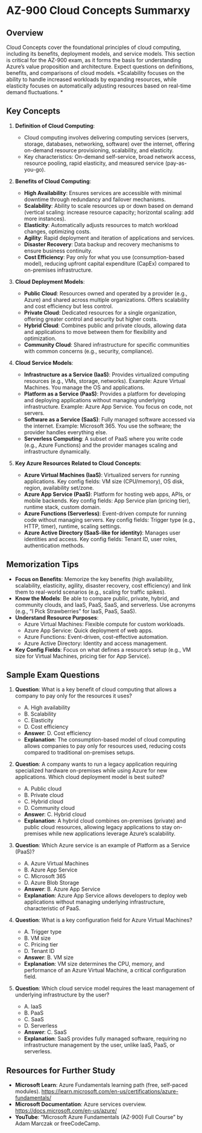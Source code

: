 # AZ-900 Cloud Concepts Summarxy

## Overview

Cloud Concepts cover the foundational principles of cloud computing, including its benefits, deployment models, and service models. This section is critical for the AZ-900 exam, as it forms the basis for understanding Azure’s value proposition and architecture. Expect questions on definitions, benefits, and comparisons of cloud models.
*Scalability focuses on the ability to handle increased workloads by expanding resources, while elasticity focuses on automatically adjusting resources based on real-time demand fluctuations. *

## Key Concepts

1. **Definition of Cloud Computing**:

   - Cloud computing involves delivering computing services (servers, storage, databases, networking, software) over the internet, offering on-demand resource provisioning, scalability, and elasticity.
   - Key characteristics: On-demand self-service, broad network access, resource pooling, rapid elasticity, and measured service (pay-as-you-go).

2. **Benefits of Cloud Computing**:

   - **High Availability**: Ensures services are accessible with minimal downtime through redundancy and failover mechanisms.
   - **Scalability**: Ability to scale resources up or down based on demand (vertical scaling: increase resource capacity; horizontal scaling: add more instances).
   - **Elasticity**: Automatically adjusts resources to match workload changes, optimizing costs.
   - **Agility**: Rapid deployment and iteration of applications and services.
   - **Disaster Recovery**: Data backup and recovery mechanisms to ensure business continuity.
   - **Cost Efficiency**: Pay only for what you use (consumption-based model), reducing upfront capital expenditure (CapEx) compared to on-premises infrastructure.

3. **Cloud Deployment Models**:

   - **Public Cloud**: Resources owned and operated by a provider (e.g., Azure) and shared across multiple organizations. Offers scalability and cost efficiency but less control.
   - **Private Cloud**: Dedicated resources for a single organization, offering greater control and security but higher costs.
   - **Hybrid Cloud**: Combines public and private clouds, allowing data and applications to move between them for flexibility and optimization.
   - **Community Cloud**: Shared infrastructure for specific communities with common concerns (e.g., security, compliance).

4. **Cloud Service Models**:

   - **Infrastructure as a Service (IaaS)**: Provides virtualized computing resources (e.g., VMs, storage, networks). Example: Azure Virtual Machines. You manage the OS and applications.
   - **Platform as a Service (PaaS)**: Provides a platform for developing and deploying applications without managing underlying infrastructure. Example: Azure App Service. You focus on code, not servers.
   - **Software as a Service (SaaS)**: Fully managed software accessed via the internet. Example: Microsoft 365. You use the software; the provider handles everything else.
   - **Serverless Computing**: A subset of PaaS where you write code (e.g., Azure Functions) and the provider manages scaling and infrastructure dynamically.

5. **Key Azure Resources Related to Cloud Concepts**:

   - **Azure Virtual Machines (IaaS)**: Virtualized servers for running applications. Key config fields: VM size (CPU/memory), OS disk, region, availability set/zone.
   - **Azure App Service (PaaS)**: Platform for hosting web apps, APIs, or mobile backends. Key config fields: App Service plan (pricing tier), runtime stack, custom domain.
   - **Azure Functions (Serverless)**: Event-driven compute for running code without managing servers. Key config fields: Trigger type (e.g., HTTP, timer), runtime, scaling settings.
   - **Azure Active Directory (SaaS-like for identity)**: Manages user identities and access. Key config fields: Tenant ID, user roles, authentication methods.

## Memorization Tips

- **Focus on Benefits**: Memorize the key benefits (high availability, scalability, elasticity, agility, disaster recovery, cost efficiency) and link them to real-world scenarios (e.g., scaling for traffic spikes).
- **Know the Models**: Be able to compare public, private, hybrid, and community clouds, and IaaS, PaaS, SaaS, and serverless. Use acronyms (e.g., “I Pick Strawberries” for IaaS, PaaS, SaaS).
- **Understand Resource Purposes**:
  - Azure Virtual Machines: Flexible compute for custom workloads.
  - Azure App Service: Quick deployment of web apps.
  - Azure Functions: Event-driven, cost-effective automation.
  - Azure Active Directory: Identity and access management.
- **Key Config Fields**: Focus on what defines a resource’s setup (e.g., VM size for Virtual Machines, pricing tier for App Service).

## Sample Exam Questions

1. **Question**: What is a key benefit of cloud computing that allows a company to pay only for the resources it uses?

   - A. High availability
   - B. Scalability
   - C. Elasticity
   - D. Cost efficiency
   - **Answer**: D. Cost efficiency
   - **Explanation**: The consumption-based model of cloud computing allows companies to pay only for resources used, reducing costs compared to traditional on-premises setups.

2. **Question**: A company wants to run a legacy application requiring specialized hardware on-premises while using Azure for new applications. Which cloud deployment model is best suited?

   - A. Public cloud
   - B. Private cloud
   - C. Hybrid cloud
   - D. Community cloud
   - **Answer**: C. Hybrid cloud
   - **Explanation**: A hybrid cloud combines on-premises (private) and public cloud resources, allowing legacy applications to stay on-premises while new applications leverage Azure’s scalability.

3. **Question**: Which Azure service is an example of Platform as a Service (PaaS)?

   - A. Azure Virtual Machines
   - B. Azure App Service
   - C. Microsoft 365
   - D. Azure Blob Storage
   - **Answer**: B. Azure App Service
   - **Explanation**: Azure App Service allows developers to deploy web applications without managing underlying infrastructure, characteristic of PaaS.

4. **Question**: What is a key configuration field for Azure Virtual Machines?

   - A. Trigger type
   - B. VM size
   - C. Pricing tier
   - D. Tenant ID
   - **Answer**: B. VM size
   - **Explanation**: VM size determines the CPU, memory, and performance of an Azure Virtual Machine, a critical configuration field.

5. **Question**: Which cloud service model requires the least management of underlying infrastructure by the user?

   - A. IaaS
   - B. PaaS
   - C. SaaS
   - D. Serverless
   - **Answer**: C. SaaS
   - **Explanation**: SaaS provides fully managed software, requiring no infrastructure management by the user, unlike IaaS, PaaS, or serverless.

## Resources for Further Study

- **Microsoft Learn**: Azure Fundamentals learning path (free, self-paced modules). https://learn.microsoft.com/en-us/certifications/azure-fundamentals/
- **Microsoft Documentation**: Azure services overview. https://docs.microsoft.com/en-us/azure/
- **YouTube**: “Microsoft Azure Fundamentals (AZ-900) Full Course” by Adam Marczak or freeCodeCamp.
